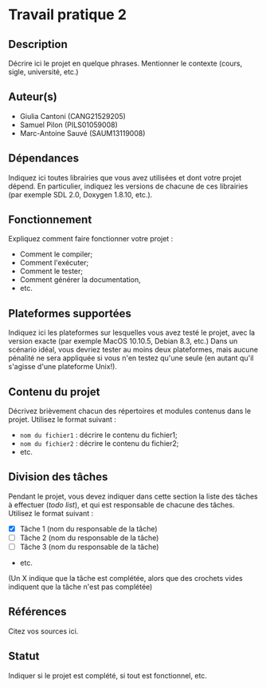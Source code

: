# Travail pratique 2

## Description

Décrire ici le projet en quelque phrases.
Mentionner le contexte (cours, sigle, université, etc.)

## Auteur(s)

- Giulia Cantoni (CANG21529205)
- Samuel Pilon (PILS01059008)
- Marc-Antoine Sauvé (SAUM13119008)

## Dépendances

Indiquez ici toutes librairies que vous avez utilisées et dont votre projet
dépend. En particulier, indiquez les versions de chacune de ces librairies (par
exemple SDL 2.0, Doxygen 1.8.10, etc.).

## Fonctionnement

Expliquez comment faire fonctionner votre projet :

- Comment le compiler;
- Comment l'exécuter;
- Comment le tester;
- Comment générer la documentation,
- etc.

## Plateformes supportées

Indiquez ici les plateformes sur lesquelles vous avez testé le projet, avec la
version exacte (par exemple MacOS 10.10.5, Debian 8.3, etc.) Dans un scénario
idéal, vous devriez tester au moins deux plateformes, mais aucune pénalité ne
sera appliquée si vous n'en testez qu'une seule (en autant qu'il s'agisse d'une
plateforme Unix!).

## Contenu du projet

Décrivez brièvement chacun des répertoires et modules contenus dans le
projet. Utilisez le format suivant :

- `nom du fichier1` : décrire le contenu du fichier1;
- `nom du fichier2` : décrire le contenu du fichier2;
- etc.

## Division des tâches

Pendant le projet, vous devez indiquer dans cette section la liste des
tâches à effectuer (*todo list*), et qui est responsable de chacune des
tâches. Utilisez le format suivant :

- [X] Tâche 1 (nom du responsable de la tâche)
- [ ] Tâche 2 (nom du responsable de la tâche)
- [ ] Tâche 3 (nom du responsable de la tâche)
- etc.

(Un X indique que la tâche est complétée, alors que des crochets vides
indiquent que la tâche n'est pas complétée)

## Références

Citez vos sources ici.

## Statut

Indiquer si le projet est complété, si tout est fonctionnel, etc.
